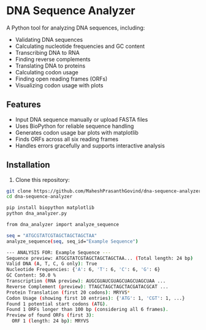 # DNA Sequence Analyzer

A Python tool for analyzing DNA sequences, including:

- Validating DNA sequences
- Calculating nucleotide frequencies and GC content
- Transcribing DNA to RNA
- Finding reverse complements
- Translating DNA to proteins
- Calculating codon usage
- Finding open reading frames (ORFs)
- Visualizing codon usage with plots

## Features

- Input DNA sequence manually or upload FASTA files
- Uses BioPython for reliable sequence handling
- Generates codon usage bar plots with matplotlib
- Finds ORFs across all six reading frames
- Handles errors gracefully and supports interactive analysis

## Installation

1. Clone this repository:

```bash
git clone https://github.com/MaheshPrasanthGovind/dna-sequence-analyzer.git
cd dna-sequence-analyzer

pip install biopython matplotlib
python dna_analyzer.py

from dna_analyzer import analyze_sequence

seq = "ATGCGTATCGTAGCTAGCTAGCTAA"
analyze_sequence(seq, seq_id="Example Sequence")

--- ANALYSIS FOR: Example Sequence ---
Sequence preview: ATGCGTATCGTAGCTAGCTAGCTAA... (Total length: 24 bp)
Valid DNA (A, T, C, G only): True
Nucleotide Frequencies: {'A': 6, 'T': 6, 'C': 6, 'G': 6}
GC Content: 50.0 %
Transcription (RNA preview): AUGCGUAUCGUAGCUAGCUAGCUAA ...
Reverse Complement (preview): TTAGCTAGCTAGCTACGATACGCAT ...
Protein Translation (first 20 codons): MRYVS*
Codon Usage (showing first 10 entries): {'ATG': 1, 'CGT': 1, ...}
Found 1 potential start codons (ATG).
Found 1 ORFs longer than 100 bp (considering all 6 frames).
Preview of found ORFs (first 3):
  ORF 1 (length: 24 bp): MRYVS

